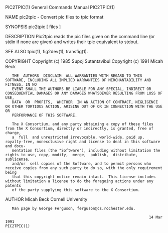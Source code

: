 
PIC2TPIC(1)                                                   General Commands Manual                                                  PIC2TPIC(1)

NAME
       pic2tpic - Convert pic files to tpic format

SYNOPSIS
       pic2tpic [ files ]

DESCRIPTION
       Pic2tpic reads the pic files given on the command line (or stdin if none are given) and writes their tpic equivalent to stdout.

SEE ALSO
       tpic(1), fig2dev(1), transfig(1).

COPYRIGHT
       Copyright (c) 1985 Supoj Sutantavibul
       Copyright (c) 1991 Micah Beck

       THE  AUTHORS  DISCLAIM  ALL WARRANTIES WITH REGARD TO THIS SOFTWARE, INCLUDING ALL IMPLIED WARRANTIES OF MERCHANTABILITY AND FITNESS, IN NO
       EVENT SHALL THE AUTHORS BE LIABLE FOR ANY SPECIAL, INDIRECT OR CONSEQUENTIAL DAMAGES OR ANY DAMAGES WHATSOEVER RESULTING FROM LOSS OF  USE,
       DATA  OR  PROFITS,  WHETHER  IN AN ACTION OF CONTRACT, NEGLIGENCE OR OTHER TORTIOUS ACTION, ARISING OUT OF OR IN CONNECTION WITH THE USE OR
       PERFORMANCE OF THIS SOFTWARE.

       The X Consortium, and any party obtaining a copy of these files from the X Consortium, directly or indirectly, is granted, free of  charge,
       a  full  and unrestricted irrevocable, world-wide, paid up, royalty-free, nonexclusive right and license to deal in this software and docu‐
       mentation files (the "Software"), including without limitation the rights to use, copy, modify,  merge,  publish,  distribute,  sublicense,
       and/or  sell copies of the Software, and to permit persons who receive copies from any such party to do so, with the only requirement being
       that this copyright notice remain intact.  This license includes without limitation a license to do the foregoing actions under any patents
       of the party supplying this software to the X Consortium.

AUTHOR
       Micah Beck
       Cornell University

       Man page by George Ferguson, ferguson@cs.rochester.edu.

                                                                    14 Mar 1991                                                        PIC2TPIC(1)
